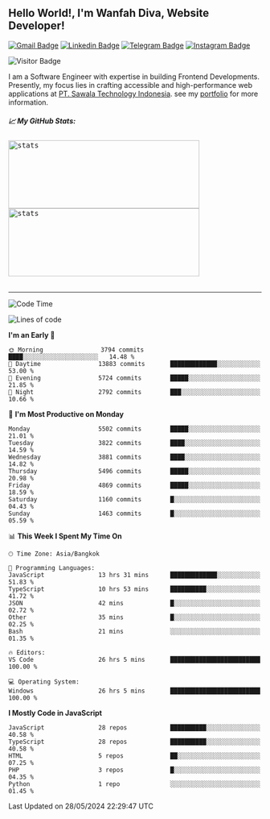 ## Hello World!, I'm Wanfah Diva, Website Developer!

[![Gmail Badge](https://img.shields.io/badge/-Gmail-white?style=plastic&logo=Gmail&link=mailto:aditputrafirmansyah@gmail.com)](mailto:wanfahdivaa@gmail.com)
[![Linkedin Badge](https://img.shields.io/badge/-LinkedIn-blue?style=plastic&logo=Linkedin&link=https://www.linkedin.com/in/aditputrafirmansyah/)](https://www.linkedin.com/in/wanfahdiva/)
[![Telegram Badge](https://img.shields.io/badge/-Telegram-blue?style=plastic&logo=telegram&link=https://t.me/Adithya_13)](https://t.me/wanfahdiva)
[![Instagram Badge](https://img.shields.io/badge/-Instagram-white?style=plastic&logo=instagram&link=https://www.instagram.com/adithya_firmansyahputra/)](https://www.instagram.com/wnfhdva/)

![Visitor Badge](https://visitor-badge.laobi.icu/badge?page_id=wanfahdiva.wanfahdiva)

<p>
I am a Software Engineer with expertise in building Frontend Developments.
Presently, my focus lies in crafting accessible and high-performance web applications at  <a href="https://sawala/tech" target="_blank">PT. Sawala Technology Indonesia</a>. see my <a href="https://wanfahdiva.me" target="_blank">portfolio</a> for more information.
</p>

<h5 align="left">
  
📈 **My GitHub Stats:**

</h5>

<div align="left">
<kbd>
    <img height="135em" width="380em" alt="stats" src="https://github-readme-streak-stats.herokuapp.com?user=wanfahdiva&theme=tokyonight_duo&hide_border=true&dates=27DDC9" />
</kbd>
<kbd>
    <img height="135em" width="380em" alt="stats" src="https://github-readme-activity-graph.vercel.app/graph?username=wanfahdiva&theme=react&hide_title=true"></kbd>
</div>

<br />

---

<!--START_SECTION:waka-->
![Code Time](http://img.shields.io/badge/Code%20Time-611%20hrs%2040%20mins-blue)

![Lines of code](https://img.shields.io/badge/From%20Hello%20World%20I%27ve%20Written-18.4%20million%20lines%20of%20code-blue)

**I'm an Early 🐤** 

```text
🌞 Morning                3794 commits        ████░░░░░░░░░░░░░░░░░░░░░   14.48 % 
🌆 Daytime                13883 commits       █████████████░░░░░░░░░░░░   53.00 % 
🌃 Evening                5724 commits        █████░░░░░░░░░░░░░░░░░░░░   21.85 % 
🌙 Night                  2792 commits        ███░░░░░░░░░░░░░░░░░░░░░░   10.66 % 
```
📅 **I'm Most Productive on Monday** 

```text
Monday                   5502 commits        █████░░░░░░░░░░░░░░░░░░░░   21.01 % 
Tuesday                  3822 commits        ████░░░░░░░░░░░░░░░░░░░░░   14.59 % 
Wednesday                3881 commits        ████░░░░░░░░░░░░░░░░░░░░░   14.82 % 
Thursday                 5496 commits        █████░░░░░░░░░░░░░░░░░░░░   20.98 % 
Friday                   4869 commits        █████░░░░░░░░░░░░░░░░░░░░   18.59 % 
Saturday                 1160 commits        █░░░░░░░░░░░░░░░░░░░░░░░░   04.43 % 
Sunday                   1463 commits        █░░░░░░░░░░░░░░░░░░░░░░░░   05.59 % 
```


📊 **This Week I Spent My Time On** 

```text
🕑︎ Time Zone: Asia/Bangkok

💬 Programming Languages: 
JavaScript               13 hrs 31 mins      █████████████░░░░░░░░░░░░   51.83 % 
TypeScript               10 hrs 53 mins      ██████████░░░░░░░░░░░░░░░   41.72 % 
JSON                     42 mins             █░░░░░░░░░░░░░░░░░░░░░░░░   02.72 % 
Other                    35 mins             █░░░░░░░░░░░░░░░░░░░░░░░░   02.25 % 
Bash                     21 mins             ░░░░░░░░░░░░░░░░░░░░░░░░░   01.35 % 

🔥 Editors: 
VS Code                  26 hrs 5 mins       █████████████████████████   100.00 % 

💻 Operating System: 
Windows                  26 hrs 5 mins       █████████████████████████   100.00 % 
```

**I Mostly Code in JavaScript** 

```text
JavaScript               28 repos            ██████████░░░░░░░░░░░░░░░   40.58 % 
TypeScript               28 repos            ██████████░░░░░░░░░░░░░░░   40.58 % 
HTML                     5 repos             ██░░░░░░░░░░░░░░░░░░░░░░░   07.25 % 
PHP                      3 repos             █░░░░░░░░░░░░░░░░░░░░░░░░   04.35 % 
Python                   1 repo              ░░░░░░░░░░░░░░░░░░░░░░░░░   01.45 % 
```




 Last Updated on 28/05/2024 22:29:47 UTC
<!--END_SECTION:waka-->
